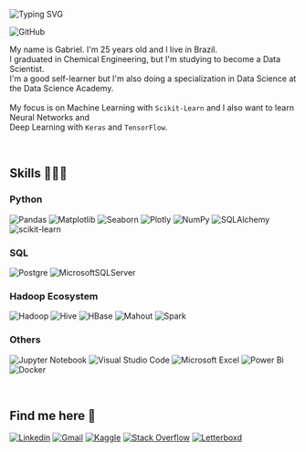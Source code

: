![Typing SVG](https://readme-typing-svg.herokuapp.com?color=A664FF&size=35&center=true&vCenter=true&width=1000&lines=Olá!+Hello!+Hola!;I'm+a+Data+Analyst/Scientist)

![GitHub](https://img.shields.io/github/followers/gabrielfacheti.svg?style=social&label=Follow&maxAge=2592000)

<div>
<p align="left"> My name is Gabriel. I'm 25 years old and I live in Brazil.<br>
	I graduated in Chemical Engineering, but I'm studying to become a Data Scientist.<br>
	I'm a good self-learner but I'm also doing a specialization in Data Science at the Data Science Academy.<br><br>
	My focus is on Machine Learning with <code>Scikit-Learn</code> and I also want to learn Neural Networks and<br>
	Deep Learning with <code>Keras</code> and <code>TensorFlow</code>.
	</p>
</div>

<br>

<h2 align="left">Skills 🧑🏻‍💻</h2>

<h3 align="left">Python</h3>

![Pandas](https://img.shields.io/badge/pandas-%23150458.svg?style=flat&logo=pandas&logoColor=white)
![Matplotlib](https://img.shields.io/badge/Matplotlib-11557c?style=flat&logo=matplotlib&logoColor=black)
![Seaborn](https://img.shields.io/badge/Seaborn-444876?style=flat&logo=seabornlogoColor=black)
![Plotly](https://img.shields.io/badge/Plotly-white?style=flat&logo=plotly&logoColor=black)
![NumPy](https://img.shields.io/badge/numpy-%23013243.svg?style=flat&logo=numpy&logoColor=white)
![SQLAlchemy](https://img.shields.io/badge/SQL%20Alchemy-white.svg?style=flat&logo=sql-alchemy&logoColor=white)
![scikit-learn](https://img.shields.io/badge/scikit--learn-%23F7931E.svg?style=flat&logo=scikit-learn&logoColor=white)

<h3 align="left">SQL</h3>

![Postgre](https://img.shields.io/badge/PostgreSQL-navy?style=flat&logo=postgresql&logoColor=white)
![MicrosoftSQLServer](https://img.shields.io/badge/Microsoft%20SQL%20Server-CC2927?style=flat&logo=microsoft%20sql%20server&logoColor=white)

<h3 align="left">Hadoop Ecosystem</h3>

![Hadoop](https://img.shields.io/badge/Apache_Hadoop-FFFF00?style=flat&logo=apache-hadoop&logoColor=black)
![Hive](https://img.shields.io/badge/Apache_Hive-FFFF00?style=flat&logo=apache-hive&logoColor=black)
![HBase](https://img.shields.io/badge/Apache_HBase-white?style=flat&logo=apache-hbase&logoColor=CB0000)
![Mahout](https://img.shields.io/badge/Apache_Mahout-FFFF00?style=flat&logo=apache-mahout&logoColor=black)
![Spark](https://img.shields.io/badge/Apache_Spark-E25A1C?style=flat&logo=apache-spark&logoColor=white)

<h3 align="left">Others</h3>

![Jupyter Notebook](https://img.shields.io/badge/Jupyter-white?style=flat&logo=jupyter&logoColor=orange)
![Visual Studio Code](https://img.shields.io/badge/Visual%20Studio%20Code-0078d7.svg?style=flat&logo=visual-studio-code&logoColor=white)
![Microsoft Excel](https://img.shields.io/badge/Microsoft_Excel-217346?style=flat&logo=microsoft-excel&logoColor=white)
![Power Bi](https://img.shields.io/badge/Power_BI-black?style=flat&logo=powerbi&logoColor=F2C811)
![Docker](https://img.shields.io/badge/Docker-white?style=flat&logo=docker&logoColor=099CEC)


<br>

<h2 align="left">Find me here 📧</h2>
	
[![Linkedin](https://img.shields.io/badge/LinkedIn-0077B5?style=flat&logo=linkedin&logoColor=white)](https://www.linkedin.com/in/gabrielfacheti/)
[![Gmail](https://img.shields.io/badge/Gmail-D14836?style=flat&logo=gmail&logoColor=white)](mailto:fachetigabriel@gmail.com)
[![Kaggle](https://img.shields.io/badge/Kaggle-white?style=flat&logo=kaggle&logoColor=37bae8)](https://www.kaggle.com/gabrielfacheti)
[![Stack Overflow](https://img.shields.io/badge/Stack_Overflow-FE7A16?style=flat&logo=stack-overflow&logoColor=white)](https://stackoverflow.com/users/20008071/gabriel-facheti)
[![Letterboxd](https://img.shields.io/badge/Letterboxd-202830?style=flat&logo=letterboxd&logoColor=ff8000)](https://letterboxd.com/gfac/)
